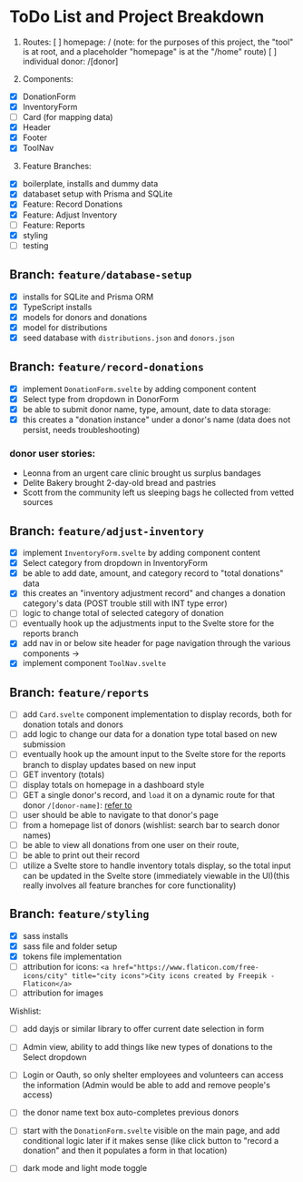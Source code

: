 # ToDo List and Project Breakdown

1. Routes:
   [ ] homepage: /
   (note: for the purposes of this project, the "tool" is at root, and a placeholder "homepage" is at the "/home" route)
   [ ] individual donor: /[donor]

2. Components:

- [x] DonationForm
- [x] InventoryForm
- [ ] Card (for mapping data)
- [x] Header
- [x] Footer
- [x] ToolNav

3. Feature Branches:

- [x] boilerplate, installs and dummy data
- [x] databaset setup with Prisma and SQLite
- [x] Feature: Record Donations
- [x] Feature: Adjust Inventory
- [ ] Feature: Reports
- [x] styling
- [ ] testing
<!-- - [ ] database (wishlist item) -->

## Branch: `feature/database-setup`

- [x] installs for SQLite and Prisma ORM
- [x] TypeScript installs
- [x] models for donors and donations
- [x] model for distributions
- [x] seed database with `distributions.json` and `donors.json`

## Branch: `feature/record-donations`

- [x] implement `DonationForm.svelte` by adding component content
- [x] Select type from dropdown in DonorForm
- [x] be able to submit donor name, type, amount, date to data storage:
- [x] this creates a "donation instance" under a donor's name (data does not persist, needs troubleshooting)

### donor user stories:

- Leonna from an urgent care clinic brought us surplus bandages
- Delite Bakery brought 2-day-old bread and pastries
- Scott from the community left us sleeping bags he collected from vetted sources

## Branch: `feature/adjust-inventory`

- [x] implement `InventoryForm.svelte` by adding component content
- [x] Select category from dropdown in InventoryForm
- [x] be able to add date, amount, and category record to "total donations" data
- [x] this creates an "inventory adjustment record" and changes a donation category's data (POST trouble still with INT type error)
- [ ] logic to change total of selected category of donation
- [ ] eventually hook up the adjustments input to the Svelte store for the reports branch
- [x] add nav in or below site header for page navigation through the various components ->
- [x] implement component `ToolNav.svelte`

## Branch: `feature/reports`

- [ ] add `Card.svelte` component implementation to display records, both for donation totals and donors
- [ ] add logic to change our data for a donation type total based on new submission
- [ ] eventually hook up the amount input to the Svelte store for the reports branch to display updates based on new input
- [ ] GET inventory (totals)
- [ ] display totals on homepage in a dashboard style
- [ ] GET a single donor's record, and `load` it on a dynamic route for that donor `/[donor-name]`: [refer to](https://learn.svelte.dev/tutorial/await-parent)
- [ ] user should be able to navigate to that donor's page
- [ ] from a homepage list of donors (wishlist: search bar to search donor names)
- [ ] be able to view all donations from one user on their route,
- [ ] be able to print out their record
- [ ] utilize a Svelte store to handle inventory totals display, so the total input can be updated in the Svelte store (immediately viewable in the UI)(this really involves all feature branches for core functionality)

## Branch: `feature/styling`

- [x] sass installs
- [x] sass file and folder setup
- [x] tokens file implementation
- [ ] attribution for icons: `<a href="https://www.flaticon.com/free-icons/city" title="city icons">City icons created by Freepik - Flaticon</a>`
- [ ] attribution for images

Wishlist:

- [ ] add dayjs or similar library to offer current date selection in form
- [ ] Admin view, ability to add things like new types of donations to the Select dropdown
- [ ] Login or Oauth, so only shelter employees and volunteers can access the information
      (Admin would be able to add and remove people's access)

- [ ] the donor name text box auto-completes previous donors
- [ ] start with the `DonationForm.svelte` visible on the main page, and add conditional logic later if it makes sense (like click button to "record a donation" and then it populates a form in that location)
- [ ] dark mode and light mode toggle
